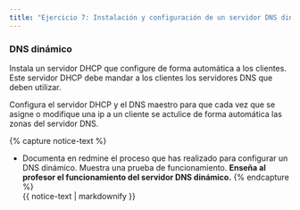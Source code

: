```yaml
---
title: "Ejercicio 7: Instalación y configuración de un servidor DNS dinámico"
---
```


### DNS dinámico

Instala un servidor DHCP que configure de forma automática a los clientes. Este servidor DHCP debe mandar a los clientes los servidores DNS que deben utilizar.

Configura el servidor DHCP y el DNS maestro para que cada vez que se asigne o modifique una ip a un cliente se actulice de forma automática las zonas del servidor DNS.

{% capture notice-text %}
* Documenta en redmine el proceso que has realizado para configurar un DNS dinámico. Muestra una prueba de funcionamiento.
**Enseña al profesor el funcionamiento del servidor DNS dinámico.**
{% endcapture %}<div class="notice--info">{{ notice-text | markdownify }}</div>
